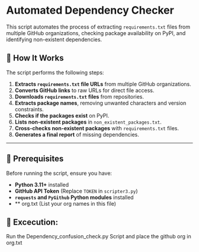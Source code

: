 # **Automated Dependency Checker**  

This script automates the process of extracting `requirements.txt` files from multiple GitHub organizations, checking package availability on PyPI, and identifying non-existent dependencies.

## **🚀 How It Works**  
The script performs the following steps:  
1. **Extracts `requirements.txt` file URLs** from multiple GitHub organizations.  
2. **Converts GitHub links** to raw URLs for direct file access.  
3. **Downloads `requirements.txt` files** from repositories.  
4. **Extracts package names**, removing unwanted characters and version constraints.  
5. **Checks if the packages exist** on PyPI.  
6. **Lists non-existent packages** in `non_existent_packages.txt`.  
7. **Cross-checks non-existent packages** with `requirements.txt` files.  
8. **Generates a final report** of missing dependencies.  

---

## **📌 Prerequisites**  
Before running the script, ensure you have:  
- **Python 3.11+** installed  
- **GitHub API Token** (Replace `TOKEN` in `scripter3.py`)  
- **`requests` and `PyGithub` Python modules** installed  
- ** org.txt (List your org names in this file)


## **📌 Excecution:**

Run the Dependency_confusion_check.py Script and place the github org in org.txt
